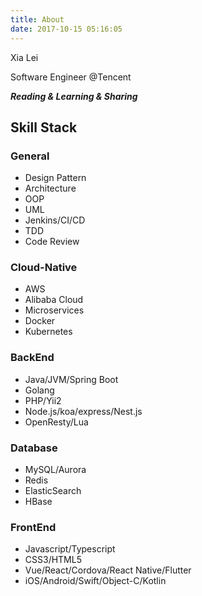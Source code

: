 ```yaml
---
title: About
date: 2017-10-15 05:16:05
---
```

Xia Lei

Software Engineer @Tencent

***Reading & Learning & Sharing***

## Skill Stack

### General
+ Design Pattern
+ Architecture
+ OOP
+ UML
+ Jenkins/CI/CD
+ TDD
+ Code Review

### Cloud-Native
+ AWS
+ Alibaba Cloud
+ Microservices
+ Docker
+ Kubernetes

### BackEnd
+ Java/JVM/Spring Boot
+ Golang
+ PHP/Yii2
+ Node.js/koa/express/Nest.js
+ OpenResty/Lua

### Database
+ MySQL/Aurora
+ Redis
+ ElasticSearch
+ HBase

### FrontEnd
+ Javascript/Typescript
+ CSS3/HTML5
+ Vue/React/Cordova/React Native/Flutter
+ iOS/Android/Swift/Object-C/Kotlin

